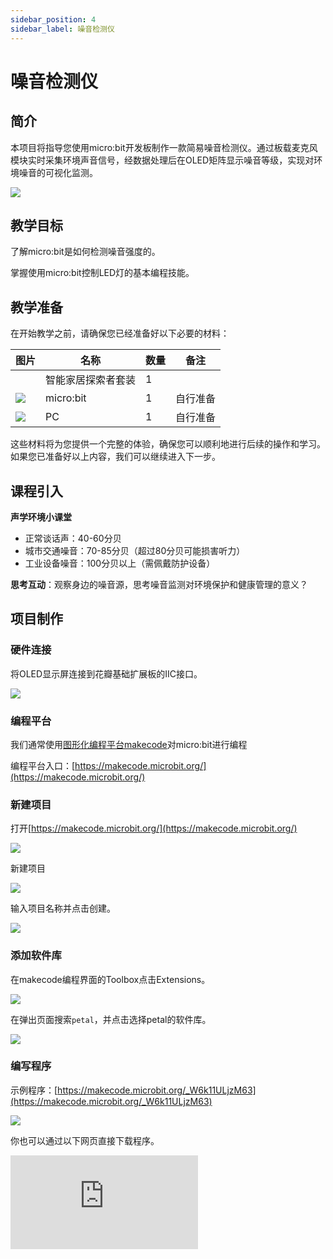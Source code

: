 ```yaml
---
sidebar_position: 4
sidebar_label: 噪音检测仪
---
```


# 噪音检测仪

## 简介

本项目将指导您使用micro:bit开发板制作一款简易噪音检测仪。通过板载麦克风模块实时采集环境声音信号，经数据处理后在OLED矩阵显示噪音等级，实现对环境噪音的可视化监测。

![](https://wiki-media-ef.oss-cn-hongkong.aliyuncs.com/docs/microbit/wisdom-life/smart-home-explorer-kit/images/case-02-01.png)

## 教学目标

了解micro:bit是如何检测噪音强度的。

掌握使用micro:bit控制LED灯的基本编程技能。

## 教学准备

在开始教学之前，请确保您已经准备好以下必要的材料：

| **图片** | **名称** | **数量** | **备注** |
| --- | --- | --- | --- |
| <!-- 套装产品图 -->| 智能家居探索者套装 | 1 |  |
| ![](https://wiki-media-ef.oss-cn-hongkong.aliyuncs.com/docs/microbit/interesting-case/cutebot-fun-football-game-kit/cases-libraries/images/microbit.png) | micro:bit | 1 | 自行准备 |
| ![](https://wiki-media-ef.oss-cn-hongkong.aliyuncs.com/docs/microbit/interesting-case/cutebot-fun-football-game-kit/cases-libraries/images/pc.png) | PC | 1 | 自行准备 |

这些材料将为您提供一个完整的体验，确保您可以顺利地进行后续的操作和学习。如果您已准备好以上内容，我们可以继续进入下一步。

## 课程引入

**声学环境小课堂**
- 正常谈话声：40-60分贝
- 城市交通噪音：70-85分贝（超过80分贝可能损害听力）
- 工业设备噪音：100分贝以上（需佩戴防护设备）

**思考互动**：观察身边的噪音源，思考噪音监测对环境保护和健康管理的意义？

## 项目制作

### 硬件连接

将OLED显示屏连接到花瓣基础扩展板的IIC接口。

![](https://wiki-media-ef.oss-cn-hongkong.aliyuncs.com/docs/microbit/wisdom-life/smart-home-explorer-kit/images/case-02-02.png)

### 编程平台

我们通常使用[图形化编程平台makecode](https://makecode.microbit.org/)对micro:bit进行编程

编程平台入口：[https://makecode.microbit.org/](https://makecode.microbit.org/)

### 新建项目

打开[https://makecode.microbit.org/](https://makecode.microbit.org/)

![](https://wiki-media-ef.oss-cn-hongkong.aliyuncs.com/docs/microbit/interesting-case/cutebot-fun-football-game-kit/cases-libraries/images/makecode.png)

新建项目

![](https://wiki-media-ef.oss-cn-hongkong.aliyuncs.com/docs/microbit/interesting-case/cutebot-fun-football-game-kit/cases-libraries/images/makecode-new-project-01.png)

输入项目名称并点击创建。

![](https://wiki-media-ef.oss-cn-hongkong.aliyuncs.com/docs/microbit/interesting-case/cutebot-fun-football-game-kit/cases-libraries/images/makecode-new-project-02.png)

### 添加软件库

在makecode编程界面的Toolbox点击Extensions。

![](https://wiki-media-ef.oss-cn-hongkong.aliyuncs.com/docs/microbit/interesting-case/classroom-science-pack/images/classroom-science-pack-add-extensions-02.png)

在弹出页面搜索`petal`，并点击选择petal的软件库。


![](https://wiki-media-ef.oss-cn-hongkong.aliyuncs.com/docs/microbit/interesting-case/classroom-science-pack/images/classroom-science-pack-add-extensions-03.png)


### 编写程序

示例程序：[https://makecode.microbit.org/_W6k11ULjzM63](https://makecode.microbit.org/_W6k11ULjzM63)

![](https://wiki-media-ef.oss-cn-hongkong.aliyuncs.com/docs/microbit/wisdom-life/smart-home-explorer-kit/images/case-02-03.png)

你也可以通过以下网页直接下载程序。

<div
    style={{
        position: 'relative',
        paddingBottom: '60%',
        overflow: 'hidden',
    }}
>
    <iframe
        src="https://makecode.microbit.org/_W6k11ULjzM63"
        frameborder="0"
        sandbox="allow-popups allow-forms allow-scripts allow-same-origin"
        style={{
            position: 'absolute',
            width: '100%',
            height: '100%',
        }}
    />
</div>




### 如何将程序下载到micro:bit？

使用USB线连接PC和micro:bit V2。

![](https://wiki-media-ef.oss-cn-hongkong.aliyuncs.com/docs/microbit/interesting-case/microbit-smart-climate-kit/cases-libraries/images/connect-microbit.gif)

连接成功后，电脑上会识别出一个名为`MICROBIT`的盘符。

![](https://wiki-media-ef.oss-cn-hongkong.aliyuncs.com/docs/microbit/interesting-case/microbit-smart-climate-kit/cases-libraries/images/microbit-drive.png)

点击左下角的![](https://wiki-media-ef.oss-cn-hongkong.aliyuncs.com/docs/microbit/interesting-case/microbit-smart-climate-kit/cases-libraries/images/download-01.png)，选择`Connect Device`。

![](https://wiki-media-ef.oss-cn-hongkong.aliyuncs.com/docs/microbit/interesting-case/microbit-smart-climate-kit/cases-libraries/images/download-02.png)

点击![](https://wiki-media-ef.oss-cn-hongkong.aliyuncs.com/docs/microbit/interesting-case/microbit-smart-climate-kit/cases-libraries/images/download-03.png)。

![](https://wiki-media-ef.oss-cn-hongkong.aliyuncs.com/docs/microbit/interesting-case/microbit-smart-climate-kit/cases-libraries/images/download-04.png)

点击![](https://wiki-media-ef.oss-cn-hongkong.aliyuncs.com/docs/microbit/interesting-case/microbit-smart-climate-kit/cases-libraries/images/download-05.png)。

![](https://wiki-media-ef.oss-cn-hongkong.aliyuncs.com/docs/microbit/interesting-case/microbit-smart-climate-kit/cases-libraries/images/download-06.png)


在弹出窗口选择`BBC micro:bit CMSIS-DAP`，然后选择连接，至此，我们的micro:bit就已经连接成功。

![](https://wiki-media-ef.oss-cn-hongkong.aliyuncs.com/docs/microbit/interesting-case/microbit-smart-climate-kit/cases-libraries/images/download-07.png)

点击下载程序。

![](https://wiki-media-ef.oss-cn-hongkong.aliyuncs.com/docs/microbit/interesting-case/microbit-smart-climate-kit/cases-libraries/images/download-08.png)


### 结果

开机后，OLED显示屏显示当前噪音强度，并在LED矩阵上显示柱状图进行提示。



## 扩展知识

噪音作为现代社会的 “隐形污染”，对人类生活、健康和环境的影响广泛且深远。以下从多个维度解析噪音的具体影响：

**一、对人体健康的危害**

1. 听觉系统损伤
听力下降：长期暴露于 85 分贝以上的噪音（如交通、工厂机械）会导致耳蜗毛细胞受损，引发噪声性耳聋。例如，施工现场工人、机场地勤人员的听力损伤率显著高于普通人群。
耳鸣：40% 的长期噪音暴露者会出现持续性耳鸣，影响睡眠和注意力。
2. 心血管系统影响
血压升高：噪音刺激交感神经，导致肾上腺素分泌增加，长期可引发高血压。研究显示，居住在交通主干道旁的人群高血压发病率比安静区域高 15%~20%。
心率异常：突发强噪音（如飞机起降）可能诱发心律失常，增加心脏病发作风险。
3. 神经系统与心理健康
睡眠障碍：30 分贝以上的噪音即可干扰浅睡眠，导致入睡困难、多梦易醒。长期睡眠不足会引发焦虑、抑郁等心理问题。
注意力分散：办公室背景噪音超过 50 分贝时，员工工作效率下降 20%，错误率增加 30%。
4. 其他生理影响
消化系统：噪音可能通过神经内分泌系统抑制胃肠功能，导致消化不良、胃溃疡。
儿童发育：胎儿期或婴幼儿期暴露于高分贝环境，可能影响语言发育和认知能力。

**二、对日常生活的干扰**

1. 沟通与社交障碍
餐厅、商场等公共场所噪音超过 65 分贝时，正常交谈需提高音量（“噪音螺旋” 效应），长期可能引发社交疲劳。
电话会议中背景噪音超过 55 分贝时，信息传递准确率下降 40%。
2. 居住质量下降
城市居民投诉中，建筑噪音（如装修、施工）和交通噪音占比超 60%，严重影响居住舒适度。
机场周边居民因夜间航班噪音，平均睡眠时间比正常人群少 1.5 小时 / 晚。
3. 生态环境破坏
野生动物影响：海洋噪音（如航运、石油勘探）干扰鲸类、海豚的声呐通讯，导致觅食、繁殖受阻，甚至搁浅死亡。
鸟类生存：城市噪音迫使鸟类调整鸣叫声频率，可能降低求偶成功率和领地防御能力。

**三、对生产与安全的威胁**

1. 工业生产效率
工厂噪音超过 85 分贝时，工人误操作率增加 25%，工伤事故风险上升。
噪音环境下，精密仪器的校准精度可能下降，影响产品质量。
2. 公共安全隐患
交通噪音掩盖紧急警报声（如消防车、救护车），可能延误救援时机。
建筑工地噪音干扰周边居民，易引发邻里纠纷甚至群体投诉事件。

**四、经济成本影响**

1. 健康医疗支出
世界卫生组织（WHO）估算，欧洲每年因噪音导致的健康损失超 1000 亿欧元，包括医疗费用、生产力下降等。
美国研究表明，噪音污染每年造成约 400 亿美元经济损失，主要来自听力损伤赔偿和工作效率降低。
2. 城市规划成本
为降低交通噪音，城市需投入巨资建设隔音屏障、低噪音路面等设施。例如，东京高速公路隔音墙建设成本达每公里 2000 万美元。
机场周边房产因噪音贬值约 20%~30%，影响区域经济发展。

**五、噪音污染的应对措施**

1. 个人防护
佩戴降噪耳机或耳塞（适用于通勤、施工现场）。
选择低噪音家电（如一级能效冰箱、静音风扇）。
2. 城市规划优化
实施 “声环境功能区划”，分离居住区与工业区。
推广绿色建筑，使用隔音材料（如双层中空玻璃、吸音墙板）。
3. 技术革新
开发低噪音交通工具（如电动汽车、降噪飞机引擎）。
工业设备安装减震装置、隔音罩，降低声源强度。
4. 政策与法规
各国制定噪音排放标准：如中国《社会生活环境噪声排放标准》规定，居住区夜间噪音限值为 40 分贝。
建立噪音投诉机制，加强施工、交通噪音监管。

**总结**

噪音污染已成为全球关注的环境问题之一，其影响贯穿健康、生活、经济多个层面。减少噪音需要个人习惯的改变、技术创新与政策协同作用，最终实现 “安静城市” 与 “可持续生活” 的目标。正如 WHO 指出：“安静是一种基本人权，也是健康生态的必要条件。”
